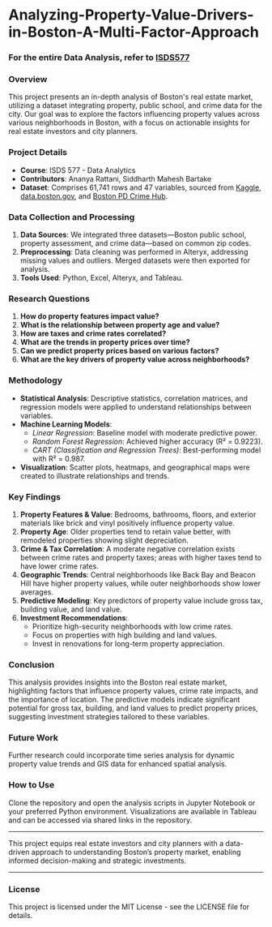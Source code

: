 # Analyzing-Property-Value-Drivers-in-Boston-A-Multi-Factor-Approach

### For the entire Data Analysis, refer to [ISDS577]([path/to/your/file.extension](https://github.com/Siddharthbartake/Analyzing-Property-Value-Drivers-in-Boston-A-Multi-Factor-Approach/blob/main/ISDS577Project.pdf))
### Overview
This project presents an in-depth analysis of Boston's real estate market, utilizing a dataset integrating property, public school, and crime data for the city. Our goal was to explore the factors influencing property values across various neighborhoods in Boston, with a focus on actionable insights for real estate investors and city planners.

### Project Details

- **Course**: ISDS 577 - Data Analytics
- **Contributors**: Ananya Rattani, Siddharth Mahesh Bartake
- **Dataset**: Comprises 61,741 rows and 47 variables, sourced from [Kaggle](https://www.kaggle.com/datasets/crawford/boston-public-schools), [data.boston.gov](https://data.boston.gov/dataset/property-assessment/resource/695a8596-5458-442b-a017-7cd72471aade), and [Boston PD Crime Hub](https://boston-pd-crime-hub-boston.hub.arcgis.com/datasets/).

### Data Collection and Processing

1. **Data Sources**: We integrated three datasets—Boston public school, property assessment, and crime data—based on common zip codes.
2. **Preprocessing**: Data cleaning was performed in Alteryx, addressing missing values and outliers. Merged datasets were then exported for analysis.
3. **Tools Used**: Python, Excel, Alteryx, and Tableau.

### Research Questions

1. **How do property features impact value?**
2. **What is the relationship between property age and value?**
3. **How are taxes and crime rates correlated?**
4. **What are the trends in property prices over time?**
5. **Can we predict property prices based on various factors?**
6. **What are the key drivers of property value across neighborhoods?**

### Methodology

- **Statistical Analysis**: Descriptive statistics, correlation matrices, and regression models were applied to understand relationships between variables.
- **Machine Learning Models**:
  - *Linear Regression*: Baseline model with moderate predictive power.
  - *Random Forest Regression*: Achieved higher accuracy (R² = 0.9223).
  - *CART (Classification and Regression Trees)*: Best-performing model with R² = 0.987.
- **Visualization**: Scatter plots, heatmaps, and geographical maps were created to illustrate relationships and trends.

### Key Findings

1. **Property Features & Value**: Bedrooms, bathrooms, floors, and exterior materials like brick and vinyl positively influence property value.
2. **Property Age**: Older properties tend to retain value better, with remodeled properties showing slight depreciation.
3. **Crime & Tax Correlation**: A moderate negative correlation exists between crime rates and property taxes; areas with higher taxes tend to have lower crime rates.
4. **Geographic Trends**: Central neighborhoods like Back Bay and Beacon Hill have higher property values, while outer neighborhoods show lower averages.
5. **Predictive Modeling**: Key predictors of property value include gross tax, building value, and land value.
6. **Investment Recommendations**:
   - Prioritize high-security neighborhoods with low crime rates.
   - Focus on properties with high building and land values.
   - Invest in renovations for long-term property appreciation.

### Conclusion
This analysis provides insights into the Boston real estate market, highlighting factors that influence property values, crime rate impacts, and the importance of location. The predictive models indicate significant potential for gross tax, building, and land values to predict property prices, suggesting investment strategies tailored to these variables.

### Future Work
Further research could incorporate time series analysis for dynamic property value trends and GIS data for enhanced spatial analysis.

### How to Use
Clone the repository and open the analysis scripts in Jupyter Notebook or your preferred Python environment. Visualizations are available in Tableau and can be accessed via shared links in the repository.

---

This project equips real estate investors and city planners with a data-driven approach to understanding Boston’s property market, enabling informed decision-making and strategic investments.

---

### License
This project is licensed under the MIT License - see the LICENSE file for details.

